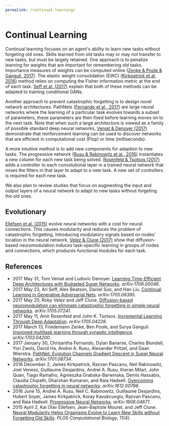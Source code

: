 ```yaml
---
permalink: /continual-learning/
---
```

# Continual Learning

Continual learning focuses on an agent's ability to learn new tasks without forgeting old ones. Skills learned from old tasks may or may not transfer to new tasks, but must be largely retained. One approach is to penalize learning for weights that are important for remembering old tasks. Importance measures of weights can be computed online ([Zenke & Poole & Ganguli, 2017](https://arxiv.org/abs/1703.04200)). The elastic weight consolidation (EWC) ([Kirkpatrick et al, 2016](https://arxiv.org/abs/1612.00796)) method relies on computing the Fisher information metric at the end of each task. [Seff et al. (2017)](https://arxiv.org/abs/1705.08395) explain that both of these methods can be adapted to training conditional GANs.

Another approach to prevent catastrophic forgetting is to design novel network architectures. PathNets ([Fernando et al., 2017](https://arxiv.org/abs/1701.08734)) are large neural networks where the learning of a particular task evolves towards a subset of parameters, these parameters are then fixed before learning moves on to the next task. Note that when such a large architecture is viewed as a family of possible standard deep neural networks, [Veniat & Denoyer (2017)](https://arxiv.org/abs/1706.00046) demonstrate that reinforcement learning can be used to discover networks that are efficient in computational cost (Flop) or time (milliseconds).

A more intuitive method is to add new components for adaption to new tasks. The progressive network ([Rusu & Rabinowitz et al., 2016](https://arxiv.org/abs/1606.04671)) instantiates a new column for each new task being solved. [Rosenfeld & Tsotsos (2017)](https://arxiv.org/abs/1705.04228) adds a controller to each convolutional layer in a trained neural network that mixes the filters in that layer to adapt to a new task. A new set of controllers is required for each new task.

We also plan to review studies that focus on augmenting the input and output layers of a neural network to adapt to new tasks without forgeting the old ones.

## Evolutionary 

[Ellefsen et al. (2015)](http://journals.plos.org/ploscompbiol/article?id=10.1371/journal.pcbi.1004128) evolve neural networks with a cost for neural connections. This causes modularity and reduces the problem of catastrophic forgetting. Introducing modulatory signals based on nodes' location in the neural network, [Velez & Clune (2017)](https://arxiv.org/abs/1705.07241) show that diffusion-based neuromodulation induces task-specific learning in groups of nodes and connections, which produces functional modules for each task.

## References

* 2017 May 31, Tom Veniat and Ludovic Denoyer. [Learning Time-Efficient Deep Architectures with Budgeted Super Networks](https://arxiv.org/abs/1706.00046). *arXiv:1706.00046*.
* 2017 May 23, Ari Seff, Alex Beatson, Daniel Suo, and Han Liu. [Continual Learning in Generative Adversarial Nets](https://arxiv.org/abs/1705.08395). *arXiv:1705.08395*.
* 2017 May 20, Roby Velez and Jeff Clune. [Diffusion-based neuromodulation can eliminate catastrophic forgetting in simple neural networks](https://arxiv.org/abs/1705.07241). *arXiv:1705.07241*.
* 2017 May 11, Amir Rosenfeld and John K. Tsotsos. [Incremental Learning Through Deep Adaptation](https://arxiv.org/abs/1705.04228). *arXiv:1705.04228*.
* 2017 March 13, Friedemann Zenke, Ben Poole, and Surya Ganguli. [Improved multitask learning through synaptic intelligence](https://arxiv.org/abs/1703.04200). *arXiv:1703.04200*.
* 2017 January 30, Chrisantha Fernando, Dylan Banarse, Charles Blundell, Yori Zwols, David Ha, Andrei A. Rusu, Alexander Pritzel, and Daan Wierstra. [PathNet: Evolution Channels Gradient Descent in Super Neural Networks](https://arxiv.org/abs/1701.08734). *arXiv:1701.08734*.
* 2016 December 2, James Kirkpatrick, Razvan Pascanu, Neil Rabinowitz, Joel Veness, Guillaume Desjardins, Andrei A. Rusu, Kieran Milan, John Quan, Tiago Ramalho, Agnieszka Grabska-Barwinska, Demis Hassabis, Claudia Clopath, Dharshan Kumaran, and Raia Hadsell. [Overcoming catastrophic forgetting in neural networks](https://arxiv.org/abs/1612.00796). *arXiv:1612.00796*.
* 2016 June 15, Andrei A. Rusu, Neil C. Rabinowitz, Guillaume Desjardins, Hubert Soyer, James Kirkpatrick, Koray Kavukcuoglu, Razvan Pascanu, and Raia Hadsell. [Progressive Neural Networks](https://arxiv.org/abs/1606.04671). *arXiv:1606.04671*.
* 2015 April 2, Kai Olav Ellefsen, Jean-Baptiste Mouret, and Jeff Clune. [Neural Modularity Helps Organisms Evolve to Learn New Skills without Forgetting Old Skills](http://journals.plos.org/ploscompbiol/article?id=10.1371/journal.pcbi.1004128). *PLOS Computational Biology*, 11(4).
